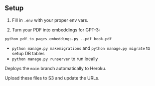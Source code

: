 ## Setup

1. Fill in `.env` with your proper env vars.

2. Turn your PDF into embeddings for GPT-3:

```
python pdf_to_pages_embeddings.py --pdf book.pdf
```

- `python manage.py makemigrations` and `python manage.py migrate` to setup DB tables
- `python manage.py runserver` to run locally

Deploys the `main` branch automatically to Heroku.



Upload these files to S3 and update the URLs.